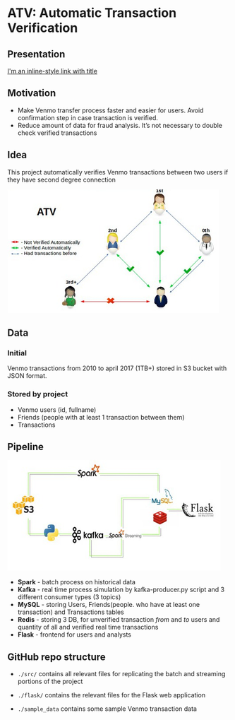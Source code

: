 # ATV: Automatic Transaction Verification

## Presentation

[I'm an inline-style link with title](https://www.slideshare.net/ssuserba9593/atv-automatictransaction-verification "ATV presentation")
## Motivation

* Make Venmo transfer process faster and easier for users. Avoid confirmation step in case transaction is verified.
* Reduce amount of data for fraud analysis. It’s not necessary to double check verified transactions
## Idea
This project automatically verifies Venmo transactions between two users if they have second degree connection

![alt text][2dc]

[2dc]: https://github.com/Samariya57/ATV/blob/master/images/seconddegreeconnection.jpg "Second degree connection schema"

## Data
### Initial
Venmo transactions from 2010 to april 2017 (1TB+) stored in S3 bucket with JSON format. 
### Stored by project
* Venmo users (id, fullname)
* Friends (people with at least 1 transaction between them)
* Transactions
## Pipeline
![alt text][pipeline]

[pipeline]: https://github.com/Samariya57/ATV/blob/master/images/pipeline.jpg "Current pipeline"

* **Spark** - batch process on historical data
* **Kafka** - real time process simulation by kafka-producer.py script and 3 different consumer types (3 topics)
* **MySQL** - storing Users, Friends(people. who have at least one transaction) and Transactions tables
* **Redis** - storing 3 DB, for unverified transaction _from_ and _to_ users and quantity of all and verified real time transactions 
* **Flask** - frontend for users and analysts
## GitHub repo structure  

- `./src/` contains all relevant files for replicating the batch and streaming portions of the project

- `./flask/` contains the relevant files for the Flask web application

- `./sample_data` contains some sample Venmo transaction data
